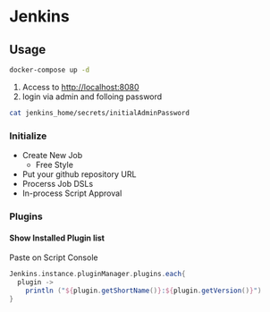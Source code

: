 # Jenkins

## Usage

```bash
docker-compose up -d
```

1. Access to <http://localhost:8080>
2. login via admin and folloing password

```bash
cat jenkins_home/secrets/initialAdminPassword
```

### Initialize

- Create New Job
  - Free Style
- Put your github repository URL
- Procerss Job DSLs
- In-process Script Approval

### Plugins

#### Show Installed Plugin list

Paste on Script Console

```groovy
Jenkins.instance.pluginManager.plugins.each{
  plugin -> 
    println ("${plugin.getShortName()}:${plugin.getVersion()}")
}
```
